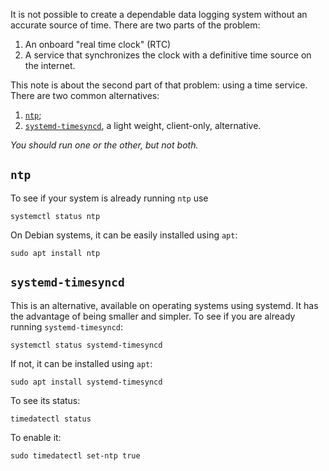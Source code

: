 It is not possible to create a dependable data logging system without an accurate source of time. There are two parts of the problem:

1. An onboard "real time clock" (RTC)
2. A service that synchronizes the clock with a definitive time source on the internet.

This note is about the second part of that problem: using a time service. There are two common alternatives:

1. [`ntp`](http://www.ntp.org/);
2. [`systemd-timesyncd`](https://wiki.archlinux.org/index.php/systemd-timesyncd), a light weight, client-only, alternative.

*You should run one or the other, but not both.*

## `ntp`

To see if your system is already running `ntp` use

    systemctl status ntp

On Debian systems, it can be easily installed using `apt`:

    sudo apt install ntp

## `systemd-timesyncd`
This is an alternative, available on operating systems using systemd. It has the advantage of being smaller and simpler. To see if you are already running `systemd-timesyncd`:

    systemctl status systemd-timesyncd

If not, it can be installed using `apt`:

    sudo apt install systemd-timesyncd

To see its status:

    timedatectl status

To enable it:

    sudo timedatectl set-ntp true

